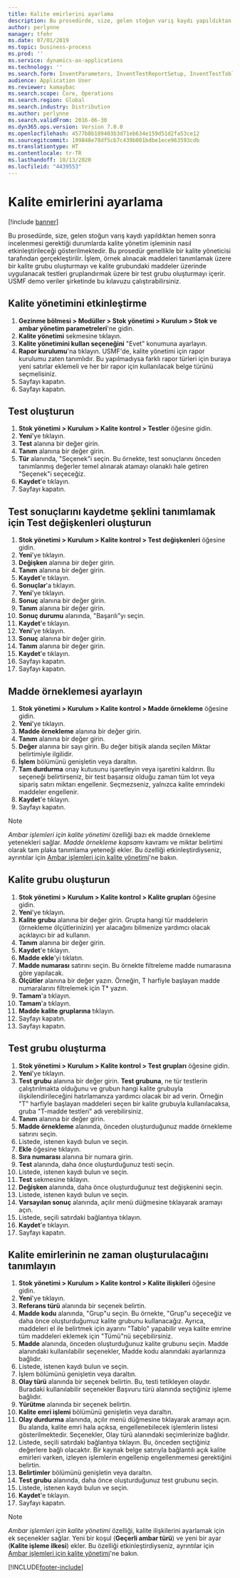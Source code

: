 ```yaml
---
title: Kalite emirlerini ayarlama
description: Bu prosedürde, size, gelen stoğun varış kaydı yapıldıktan hemen sonra incelenmesi gerektiği durumlarda kalite yönetim işleminin nasıl etkinleştirileceği gösterilmektedir.
author: perlynne
manager: tfehr
ms.date: 07/01/2019
ms.topic: business-process
ms.prod: ''
ms.service: dynamics-ax-applications
ms.technology: ''
ms.search.form: InventParameters, InventTestReportSetup, InventTestTable, DefaultDashboard, InventTestVariable, InventTestVariableOutcome, InventItemSampling, InventTestQualityGroup, InventTestItemQualityGroupAdd, SysQueryForm, InventTestItemQualityGroup, InventTestGroup, InventTestAssociationTable
audience: Application User
ms.reviewer: kamaybac
ms.search.scope: Core, Operations
ms.search.region: Global
ms.search.industry: Distribution
ms.author: perlynne
ms.search.validFrom: 2016-06-30
ms.dyn365.ops.version: Version 7.0.0
ms.openlocfilehash: 4577b8b189403b3d71eb634e159d51d2fa53ce12
ms.sourcegitcommit: 199848e78df5cb7c439b001bdbe1ece963593cdb
ms.translationtype: HT
ms.contentlocale: tr-TR
ms.lasthandoff: 10/13/2020
ms.locfileid: "4439553"
---
```

# <a name="set-up-quality-orders"></a>Kalite emirlerini ayarlama

[!include [banner](../../includes/banner.md)]

Bu prosedürde, size, gelen stoğun varış kaydı yapıldıktan hemen sonra incelenmesi gerektiği durumlarda kalite yönetim işleminin nasıl etkinleştirileceği gösterilmektedir. Bu prosedür genellikle bir kalite yöneticisi tarafından gerçekleştirilir. İşlem, örnek alınacak maddeleri tanımlamak üzere bir kalite grubu oluşturmayı ve kalite grubundaki maddeler üzerinde uygulanacak testleri gruplandırmak üzere bir test grubu oluşturmayı içerir. USMF demo veriler şirketinde bu kılavuzu çalıştırabilirsiniz.


## <a name="enable-quality-management"></a>Kalite yönetimini etkinleştirme
1. **Gezinme bölmesi > Modüller > Stok yönetimi > Kurulum > Stok ve ambar yönetim parametreleri**'ne gidin.
2. **Kalite yönetimi** sekmesine tıklayın.
3. **Kalite yönetimini kullan seçeneğini** "Evet" konumuna ayarlayın.
4. **Rapor kurulumu**'na tıklayın. USMF'de, kalite yönetimi için rapor kurulumu zaten tanımlıdır. Bu yapılmadıysa farklı rapor türleri için buraya yeni satırlar eklemeli ve her bir rapor için kullanılacak belge türünü seçmelisiniz.  
5. Sayfayı kapatın.
6. Sayfayı kapatın.

## <a name="create-a-test"></a>Test oluşturun
1. **Stok yönetimi > Kurulum > Kalite kontrol > Testler** öğesine gidin.
2. **Yeni**'ye tıklayın.
3. **Test** alanına bir değer girin.
4. **Tanım** alanına bir değer girin.
5. **Tür** alanında, "Seçenek"i seçin. Bu örnekte, test sonuçlarını önceden tanımlanmış değerler temel alınarak atamayı olanaklı hale getiren "Seçenek"i seçeceğiz.  
6. **Kaydet**'e tıklayın.
7. Sayfayı kapatın.

## <a name="create-test-variables-to-define-the-way-test-results-are-recorded"></a>Test sonuçlarını kaydetme şeklini tanımlamak için Test değişkenleri oluşturun
1. **Stok yönetimi > Kurulum > Kalite kontrol > Test değişkenleri** öğesine gidin.
2. **Yeni**'ye tıklayın.
3. **Değişken** alanına bir değer girin.
4. **Tanım** alanına bir değer girin.
5. **Kaydet**'e tıklayın.
6. **Sonuçlar**'a tıklayın.
7. **Yeni**'ye tıklayın.
8. **Sonuç** alanına bir değer girin.
9. **Tanım** alanına bir değer girin.
10. **Sonuç durumu** alanında, "Başarılı"yı seçin.
11. **Kaydet**'e tıklayın.
12. **Yeni**'ye tıklayın.
13. **Sonuç** alanına bir değer girin.
14. **Tanım** alanına bir değer girin.
15. **Kaydet**'e tıklayın.
16. Sayfayı kapatın.
17. Sayfayı kapatın.

## <a name="set-up-item-sampling"></a>Madde örneklemesi ayarlayın
1. **Stok yönetimi > Kurulum > Kalite kontrol > Madde örnekleme** öğesine gidin.
2. **Yeni**'ye tıklayın.
3. **Madde örnekleme** alanına bir değer girin.
4. **Tanım** alanına bir değer girin.
5. **Değer** alanına bir sayı girin. Bu değer bitişik alanda seçilen Miktar belirtimiyle ilgilidir.  
6. **İşlem** bölümünü genişletin veya daraltın.
7. **Tam durdurma** onay kutusunu işaretleyin veya işaretini kaldırın. Bu seçeneği belirtirseniz, bir test başarısız olduğu zaman tüm lot veya sipariş satırı miktarı engellenir. Seçmezseniz, yalnızca kalite emrindeki maddeler engellenir.  
8. **Kaydet**'e tıklayın.
9. Sayfayı kapatın.

> [!NOTE]
> *Ambar işlemleri için kalite yönetimi* özelliği bazı ek madde örnekleme yetenekleri sağlar. *Madde örnekleme kapsamı* kavramı ve miktar belirtimi olarak tam plaka tanımlama yeteneği ekler. Bu özelliği etkinleştirdiyseniz, ayrıntılar için [Ambar işlemleri için kalite yönetimi](../quality-management-for-warehouses-processes.md)'ne bakın.

## <a name="create-a-quality-group"></a>Kalite grubu oluşturun
1. **Stok yönetimi > Kurulum > Kalite kontrol > Kalite grupları** öğesine gidin.
2. **Yeni**'ye tıklayın.
3. **Kalite grubu** alanına bir değer girin. Grupta hangi tür maddelerin (örnekleme ölçütlerinizin) yer alacağını bilmenize yardımcı olacak açıklayıcı bir ad kullanın.  
4. **Tanım** alanına bir değer girin.
5. **Kaydet**'e tıklayın.
6. **Madde ekle**'yi tıklatın.
7. **Madde numarası** satırını seçin. Bu örnekte filtreleme madde numarasına göre yapılacak.  
8. **Ölçütler** alanına bir değer yazın. Örneğin, T harfiyle başlayan madde numaralarını filtrelemek için T* yazın.  
9. **Tamam**'a tıklayın.
10. **Tamam**'a tıklayın.
11. **Madde kalite gruplarına** tıklayın.
12. Sayfayı kapatın.
13. Sayfayı kapatın.

## <a name="create-a-test-group"></a>Test grubu oluşturma
1. **Stok yönetimi > Kurulum > Kalite kontrol > Test grupları** öğesine gidin.
2. **Yeni**'ye tıklayın.
3. **Test grubu** alanına bir değer girin. **Test grubuna**, ne tür testlerin çalıştırılmakta olduğunu ve grubun hangi kalite grubuyla ilişkilendirileceğini hatırlamanıza yardımcı olacak bir ad verin. Örneğin "T" harfiyle başlayan maddeleri seçen bir kalite grubuyla kullanılacaksa, gruba "T-madde testleri" adı verebilirsiniz.  
4. **Tanım** alanına bir değer girin.
5. **Madde örnekleme** alanında, önceden oluşturduğunuz madde örnekleme satırını seçin.
6. Listede, istenen kaydı bulun ve seçin.
7. **Ekle** öğesine tıklayın.
8. **Sıra numarası** alanına bir numara girin.
9. **Test** alanında, daha önce oluşturduğunuz testi seçin.
10. Listede, istenen kaydı bulun ve seçin.
11. **Test** sekmesine tıklayın.
12. **Değişken** alanında, daha önce oluşturduğunuz test değişkenini seçin.
13. Listede, istenen kaydı bulun ve seçin.
14. **Varsayılan sonuç** alanında, açılır menü düğmesine tıklayarak aramayı açın.
15. Listede, seçili satırdaki bağlantıya tıklayın.
16. **Kaydet**'e tıklayın.
17. Sayfayı kapatın.

## <a name="define-when-quality-orders-will-be-created"></a>Kalite emirlerinin ne zaman oluşturulacağını tanımlayın
1. **Stok yönetimi > Kurulum > Kalite kontrol > Kalite ilişkileri** öğesine gidin.
2. **Yeni**'ye tıklayın.
3. **Referans türü** alanında bir seçenek belirtin.
4. **Madde kodu** alanında, "Grup"u seçin. Bu örnekte, "Grup"u seçeceğiz ve daha önce oluşturduğumuz kalite grubunu kullanacağız. Ayrıca, maddeleri el ile belirtmek için ayarını "Tablo" yapabilir veya kalite emrine tüm maddeleri eklemek için "Tümü"nü seçebilirsiniz.  
5. **Madde** alanında, önceden oluşturduğunuz kalite grubunu seçin. Madde alanındaki kullanılabilir seçenekler, Madde kodu alanındaki ayarlarınıza bağlıdır.  
6. Listede, istenen kaydı bulun ve seçin.
7. İşlem bölümünü genişletin veya daraltın.
8. **Olay türü** alanında bir seçenek belirtin. Bu, testi tetikleyen olaydır. Buradaki kullanılabilir seçenekler Başvuru türü alanında seçtiğiniz işleme bağlıdır.  
9. **Yürütme** alanında bir seçenek belirtin.
10. **Kalite emri işlemi** bölümünü genişletin veya daraltın.
11. **Olay durdurma** alanında, açılır menü düğmesine tıklayarak aramayı açın. Bu alanda, kalite emri hala açıksa, engellenebilecek işlemlerin listesi gösterilmektedir. Seçenekler, Olay türü alanındaki seçimlerinize bağlıdır.  
12. Listede, seçili satırdaki bağlantıya tıklayın. Bu, önceden seçtiğiniz değerlere bağlı olacaktır. Bir kaynak belge satırıyla bağlantılı açık kalite emirleri varken, izleyen işlemlerin engellenip engellenmemesi gerektiğini belirtin.  
13. **Belirtimler** bölümünü genişletin veya daraltın.
14. **Test grubu** alanında, daha önce oluşturduğunuz test grubunu seçin.
15. Listede, istenen kaydı bulun ve seçin.
16. **Kaydet**'e tıklayın.
17. Sayfayı kapatın.

> [!NOTE]
> *Ambar işlemleri için kalite yönetimi* özelliği, kalite ilişkilerini ayarlamak için ek seçenekler sağlar. Yeni bir koşul (**Geçerli ambar türü**) ve yeni bir ayar (**Kalite işleme ilkesi**) ekler. Bu özelliği etkinleştirdiyseniz, ayrıntılar için [Ambar işlemleri için kalite yönetimi](../quality-management-for-warehouses-processes.md)'ne bakın.

[!INCLUDE[footer-include](../../../includes/footer-banner.md)]